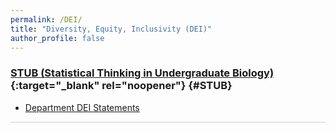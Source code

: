 ```yaml
---
permalink: /DEI/
title: "Diversity, Equity, Inclusivity (DEI)"
author_profile: false
---
```


<style>
  hr {
    height: 2px;
    background-color: #E5E4E2;
    border: none;
  }

  .no-italics {
      font-style: normal;   
  }
</style>


<!-- Gray #919888;
#BF9269
#A88C7D
#7297A0
#54738E
#B5AFA9
#E5E4E2 Platinum
D3D3D3
-->

<!--
redirect_from:
  - /StatEd/
  - /StatEd.html
-->

### [STUB (Statistical Thinking in Undergraduate Biology)](https://www.causeweb.org/stub/){:target="_blank" rel="noopener"} {#STUB}

* [Department DEI Statements](https://jimmydoi.github.io/DEI/DeptStatements)

---


&nbsp;




<!--
* [OUTLINE](STUB_intro_JAPN)
-->
